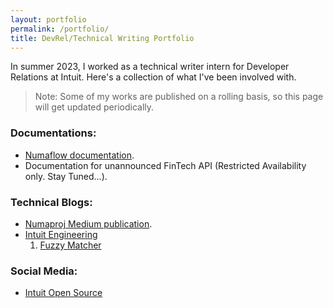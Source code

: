 ```yaml
---
layout: portfolio
permalink: /portfolio/
title: DevRel/Technical Writing Portfolio
---
```


In summer 2023, I worked as a technical writer intern for Developer Relations at Intuit. Here's a collection of what I've been involved with. 

>Note: Some of my works are published on a rolling basis, so this page will get updated periodically.

### Documentations:  
- [Numaflow documentation](https://numaflow.numaproj.io/).
- Documentation for unannounced FinTech API (Restricted Availability only. Stay Tuned...).

### Technical Blogs:  
- [Numaproj Medium publication](https://blog.numaproj.io/).
- [Intuit Engineering](https://medium.com/intuit-engineering)
  1. [Fuzzy Matcher](https://medium.com/intuit-engineering/open-source-fuzzy-matcher-finding-data-similarities-in-records-33e4879ef4fd)

### Social Media:  
- [Intuit Open Source](https://www.linkedin.com/showcase/94125801/)